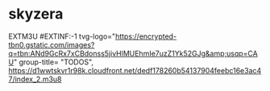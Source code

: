 # skyzera
EXTM3U  #EXTINF:-1 tvg-logo="https://encrypted-tbn0.gstatic.com/images?q=tbn:ANd9GcRx7xCBdonss5jivHlMUEhmIe7uzZ1Yk52GJg&amp;usqp=CAU" group-title= "TODOS", https://d1wwtskvr1r98k.cloudfront.net/dedf178260b54137904feebc16e3ac47/index_2.m3u8 
